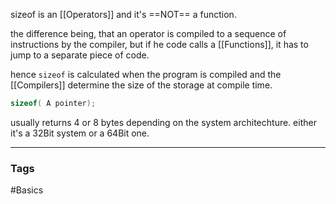 sizeof is an [[Operators]] and it's ==NOT== a function.

the difference being, that an operator is compiled to a sequence of instructions by the compiler, but if he code calls a [[Functions]], it has to jump to a separate piece of code.

hence ```sizeof``` is calculated when the program is compiled and the [[Compilers]] determine the size of the storage at compile time. 

```c
sizeof( A pointer); 
```

usually returns 4 or 8 bytes depending on the system architechture. 
either it's a 32Bit system or a 64Bit one. 



--- 
### Tags 
#Basics 